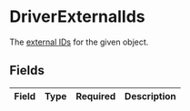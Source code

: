 # DriverExternalIds

The [external IDs](https://developers.samsara.com/docs/external-ids) for the given object.


## Fields

| Field       | Type        | Required    | Description |
| ----------- | ----------- | ----------- | ----------- |
